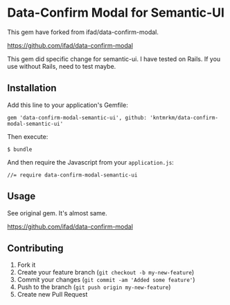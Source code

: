 # Data-Confirm Modal for Semantic-UI

This gem have forked from ifad/data-confirm-modal.

https://github.com/ifad/data-confirm-modal

This gem did specific change for semantic-ui.
I have tested on Rails. If you use without Rails, need to test maybe.

## Installation

Add this line to your application's Gemfile:

    gem 'data-confirm-modal-semantic-ui', github: 'kntmrkm/data-confirm-modal-semantic-ui'

Then execute:

    $ bundle

And then require the Javascript from your `application.js`:

    //= require data-confirm-modal-semantic-ui

## Usage

See original gem. It's almost same.

https://github.com/ifad/data-confirm-modal


## Contributing

1. Fork it
2. Create your feature branch (`git checkout -b my-new-feature`)
3. Commit your changes (`git commit -am 'Added some feature'`)
4. Push to the branch (`git push origin my-new-feature`)
5. Create new Pull Request
